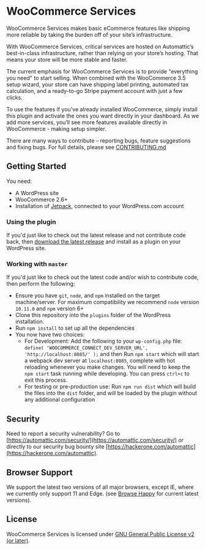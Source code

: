 # WooCommerce Services

WooCommerce Services makes basic eCommerce features like shipping more reliable by taking the burden off of your site’s infrastructure.

With WooCommerce Services, critical services are hosted on Automattic’s best-in-class infrastructure, rather than relying on your store’s hosting. That means your store will be more stable and faster.

The current emphasis for WooCommerce Services is to provide "everything you need" to start selling. When combined with the WooCommerce 3.5 setup wizard, your store can have shipping label printing, automated tax calculation, and a ready-to-go Stripe payment account with just a few clicks.

To use the features if you've already installed WooCommerce, simply install this plugin and activate the ones you want directly in your dashboard. As we add more services, you’ll see more features available directly in WooCommerce - making setup simpler.

There are many ways to contribute – reporting bugs, feature suggestions and fixing bugs. For full details, please see [CONTRIBUTING.md](./CONTRIBUTING.md)

## Getting Started
You need:
* A WordPress site
* WooCommerce 2.6+
* Installation of [Jetpack](https://wordpress.org/plugins/jetpack/), connected to your WordPress.com account

### Using the plugin

If you'd just like to check out the latest release and not contribute code back, then [download the latest release](https://wordpress.org/plugins/woocommerce-services/) and install as a plugin on your WordPress site.

### Working with `master`

If you'd just like to check out the latest code and/or wish to contribute code, then perform the following:

* Ensure you have `git`, `node`, and `npm` installed on the target machine/server. For maximum compatibility we recommend `node` version `10.11.0` and `npm` version 6+
* Clone this repository into the `plugins` folder of the WordPress installation.
* Run `npm install` to set up all the dependencies
* You now have two choices:
    * For Development: Add the following to your `wp-config.php` file: `define( 'WOOCOMMERCE_CONNECT_DEV_SERVER_URL', 'http://localhost:8085/' );` and then Run `npm start` which will start a webpack dev server at `localhost:8085`, complete with hot reloading whenever you make changes. You will need to keep the `npm start` task running while developing. You can press `ctrl+c` to exit this process.
    * For testing or pre-production use: Run `npm run dist` which will build the files into the `dist` folder, and will be loaded by the plugin without any additional configuration

## Security

Need to report a security vulnerability? Go to [https://automattic.com/security/](https://automattic.com/security/) or directly to our security bug bounty site [https://hackerone.com/automattic](https://hackerone.com/automattic).

## Browser Support

We support the latest two versions of all major browsers, except IE, where we currently only support 11 and Edge.  (see [Browse Happy](http://browsehappy.com) for current latest versions).

## License

WooCommerce Services is licensed under [GNU General Public License v2 (or later)](./LICENSE.md).
